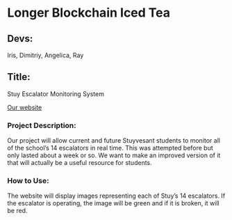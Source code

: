 # Longer Blockchain Iced Tea
## Devs: 
Iris, Dimitriy, Angelica, Ray
## Title: 
Stuy Escalator Monitoring System

[Our website](http://206.189.227.109) 

### Project Description: 
Our project will allow current and future Stuyvesant students to monitor all of the school’s 14 escalators in real time. This was attempted before but only lasted about a week or so. We want to make an improved version of it that will actually be a useful resource for students. 

### How to Use: 
The website will display images representing each of Stuy’s 14 escalators. If the escalator is operating, the image will be green and if it is broken, it will be red. 

